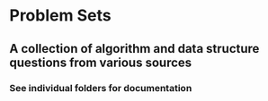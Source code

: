 # Problem Sets

## A collection of algorithm and data structure questions from various sources

### See individual folders for documentation